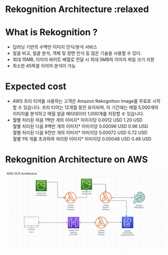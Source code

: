 # Rekognition Architecture :relaxed

# What is Rekognition ? 
- 딥러닝 기반의 수백만 이미지 인식/분석 서비스
- 얼굴 비교, 얼굴 분석, 객체 및 장면 인식 등 많은 기술을 사용할 수 있다.
- 최대 15MB, 이미지 바이트 배열로 전달 시 최대 5MB의 이미지 파일 크기 지원
- 최소한 45픽셀 이어야 분석이 가능

# Expected cost
- AWS 프리 티어를 사용하는 고객은 Amazon Rekognition Image를 무료로 시작할 수 있습니다.  프리 티어는 12개월 동안 유지되며, 이 기간에는 매월 5,000개의 이미지를 분석하고 매월 얼굴 메타데이터 1,000개를 저장할 수 있습니다.
- 월별 처리된 처음 1백만 개의 이미지*	이미지당 0.0012 USD	1.20 USD  
  월별 처리된 다음 9백만 개의 이미지*	이미지당 0.00096 USD	0.96 USD  
  월별 처리된 다음 9천만 개의 이미지*	이미지당 0.00072 USD	0.72 USD  
  월별 1억 개를 초과하여 처리된 이미지*	이미지당 0.00048 USD	0.48 USD  

# Rekognition Architecture on AWS

![](./image/aws.PNG)
